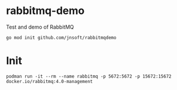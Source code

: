 # rabbitmq-demo
Test and demo of RabbitMQ


```
go mod init github.com/jnsoft/rabbitmqdemo 
```

# Init
```
podman run -it --rm --name rabbitmq -p 5672:5672 -p 15672:15672 docker.io/rabbitmq:4.0-management
```
